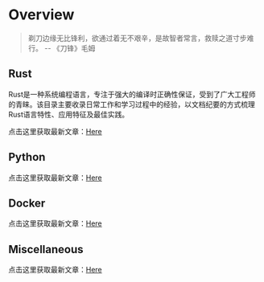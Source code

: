# Overview
> 剃刀边缘无比锋利，欲通过着无不艰辛，是故智者常言，救赎之道寸步难行。 -- 《刀锋》毛姆

## Rust 

Rust是一种系统编程语言，专注于强大的编译时正确性保证，受到了广大工程师的青睐。该目录主要收录日常工作和学习过程中的经验，以文档纪要的方式梳理Rust语言特性、应用特征及最佳实践。

点击这里获取最新文章：[Here](/rust/)

## Python

点击这里获取最新文章：[Here](/python/)

## Docker

点击这里获取最新文章：[Here](/docker/)


## Miscellaneous

点击这里获取最新文章：[Here](/miscellaneous/)
